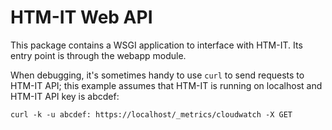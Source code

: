 HTM-IT Web API
============


This package contains a WSGI application to interface with HTM-IT. Its entry point is through the webapp module. 


When debugging, it's sometimes handy to use `curl` to send requests to HTM-IT API; this example assumes that HTM-IT is running on localhost and HTM-IT API key is abcdef:
```
curl -k -u abcdef: https://localhost/_metrics/cloudwatch -X GET
```


